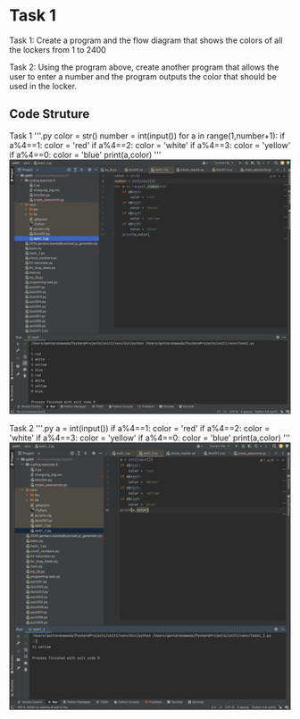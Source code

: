 # Task 1
Task 1: Create a program and the flow diagram that shows the colors of all the lockers from 1 to 2400

Task 2: Using the program above, create another program that allows the user to enter a number and the program outputs the color that should be used in the locker.


## Code Struture
Task 1
'''.py
color = str()
number = int(input())
for a in range(1,number+1):
    if a%4==1:
        color = 'red'
    if a%4==2:
        color = 'white'
    if a%4==3:
        color = 'yellow'
    if a%4==0:
        color = 'blue'
    print(a,color)
 '''
 ![](task1_1.png)
 
 Task 2
 '''.py
 a = int(input())
if a%4==1:
    color = 'red'
if a%4==2:
    color = 'white'
if a%4==3:
    color = 'yellow'
if a%4==0:
    color = 'blue'
print(a,color)
'''
![](task1_2.png)

